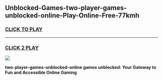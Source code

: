 
## Unblocked-Games-two-player-games-unblocked-online-Play-Online-Free-77kmh
<h3>
<a href="https://premium76.site?title=two-player-games-unblocked-online&ref=26A">CLICK TO PLAY</a></h3>
<hr>

<h3>
<a href="https://premium76.site?title=two-player-games-unblocked-online&ref=26A">CLICK 2 PLAY</a>
  
</h3>

<a href="https://premium76.site?title=two-player-games-unblocked-online&ref=26A"><img src="https://clearcache.store/games.png"></a>


**two-player-games-unblocked-online games unblocked: Your Gateway to Fun and Accessible Online Gaming**
